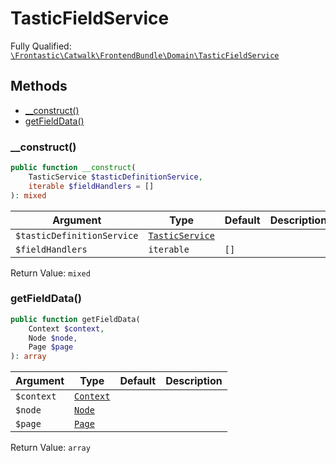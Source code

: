 #  TasticFieldService

Fully Qualified: [`\Frontastic\Catwalk\FrontendBundle\Domain\TasticFieldService`](../../../../src/php/FrontendBundle/Domain/TasticFieldService.php)

## Methods

* [__construct()](#__construct)
* [getFieldData()](#getfielddata)

### __construct()

```php
public function __construct(
    TasticService $tasticDefinitionService,
    iterable $fieldHandlers = []
): mixed
```

Argument|Type|Default|Description
--------|----|-------|-----------
`$tasticDefinitionService`|[`TasticService`](../../ApiCoreBundle/Domain/TasticService.md)||
`$fieldHandlers`|`iterable`|`[]`|

Return Value: `mixed`

### getFieldData()

```php
public function getFieldData(
    Context $context,
    Node $node,
    Page $page
): array
```

Argument|Type|Default|Description
--------|----|-------|-----------
`$context`|[`Context`](../../ApiCoreBundle/Domain/Context.md)||
`$node`|[`Node`](Node.md)||
`$page`|[`Page`](Page.md)||

Return Value: `array`

